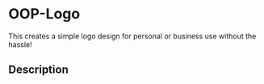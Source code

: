 # OOP-Logo
This creates a simple logo design for personal or business use without the hassle!

## Description
